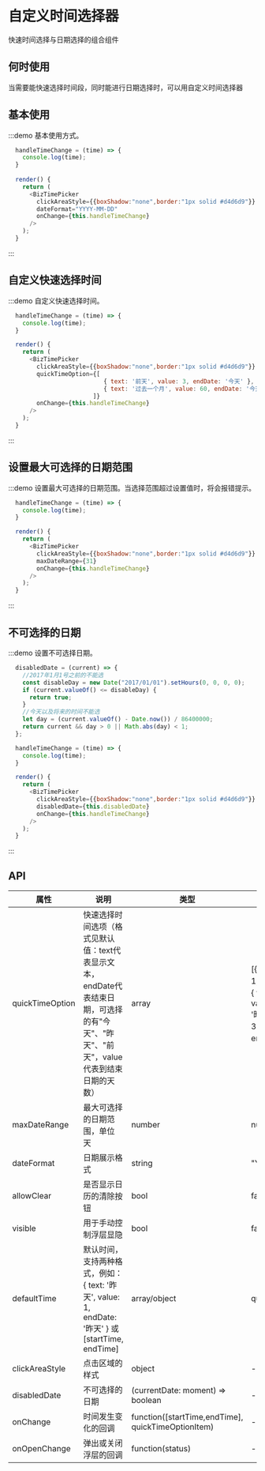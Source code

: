 # 自定义时间选择器

快速时间选择与日期选择的组合组件

## 何时使用

当需要能快速选择时间段，同时能进行日期选择时，可以用自定义时间选择器

## 基本使用

:::demo 基本使用方式。
```js
  handleTimeChange = (time) => {
    console.log(time);
  }
  
  render() {
    return (
      <BizTimePicker
        clickAreaStyle={{boxShadow:"none",border:"1px solid #d4d6d9"}}
        dateFormat="YYYY-MM-DD"
        onChange={this.handleTimeChange}
      />
    );
  }
```
:::

## 自定义快速选择时间

:::demo 自定义快速选择时间。
```js
  handleTimeChange = (time) => {
    console.log(time);
  }

  render() {
    return (
      <BizTimePicker
        clickAreaStyle={{boxShadow:"none",border:"1px solid #d4d6d9"}}
        quickTimeOption={[
                           { text: '前天', value: 3, endDate: '今天' },
                           { text: '过去一个月', value: 60, endDate: '今天' },
                        ]}
        onChange={this.handleTimeChange}
      />
    );
  }
```
:::

## 设置最大可选择的日期范围

:::demo 设置最大可选择的日期范围。当选择范围超过设置值时，将会报错提示。
```js
  handleTimeChange = (time) => {
    console.log(time);
  }

  render() {
    return (
      <BizTimePicker
        clickAreaStyle={{boxShadow:"none",border:"1px solid #d4d6d9"}}
        maxDateRange={31}
        onChange={this.handleTimeChange}
      />
    );
  }
```
:::

## 不可选择的日期

:::demo 设置不可选择日期。
```js
  disabledDate = (current) => {
    //2017年1月1号之前的不能选
    const disableDay = new Date("2017/01/01").setHours(0, 0, 0, 0);
    if (current.valueOf() <= disableDay) {
      return true;
    }
    //今天以及将来的时间不能选
    let day = (current.valueOf() - Date.now()) / 86400000;
    return current && day > 0 || Math.abs(day) < 1;
  };

  handleTimeChange = (time) => {
    console.log(time);
  }

  render() {
    return (
      <BizTimePicker
        clickAreaStyle={{boxShadow:"none",border:"1px solid #d4d6d9"}}
        disabledDate={this.disabledDate}
        onChange={this.handleTimeChange}
      />
    );
  }
```
:::



## API
| 属性      | 说明    | 类型      |  默认值   |
|---------- |-------- |---------- |-------- |
| quickTimeOption | 快速选择时间选项（格式见默认值：text代表显示文本，endDate代表结束日期，可选择的有"今天"、"昨天"、"前天"，value代表到结束日期的天数） | array | [{ text: '昨天', value: 1, endDate: '昨天' },{ text: '过去7天', value: 7, endDate: '昨天' },{ text: '过去30天', value: 30, endDate: '昨天' }]|
| maxDateRange  | 最大可选择的日期范围，单位 天    | number   | null   |
| dateFormat  | 日期展示格式 | string   | "YYYY/MM/DD"   |
| allowClear  | 	是否显示日历的清除按钮    | bool   | false   |
| visible  | 用于手动控制浮层显隐    | bool   | false   |
| defaultTime  | 默认时间，支持两种格式，例如：{ text: '昨天', value: 1, endDate: '昨天' } 或 [startTime, endTime] | array/object   | quickTimeOption[0]   |
| clickAreaStyle  | 点击区域的样式    | object  | - |
| disabledDate  | 不可选择的日期    | (currentDate: moment) => boolean   | - |
| onChange  | 时间发生变化的回调   | function([startTime,endTime], quickTimeOptionItem)   | - |
| onOpenChange  | 弹出或关闭浮层的回调 | function(status)   | - |

